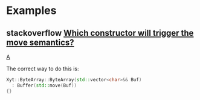 # Examples

## stackoverflow [Which constructor will trigger the move semantics?](https://stackoverflow.com/questions/47490610/which-constructor-will-trigger-the-move-semantics)

[A](https://stackoverflow.com/a/47490667)

The correct way to do this is:

```cpp
Xyt::ByteArray::ByteArray(std::vector<char>&& Buf)
  : Buffer(std::move(Buf))
{}
```